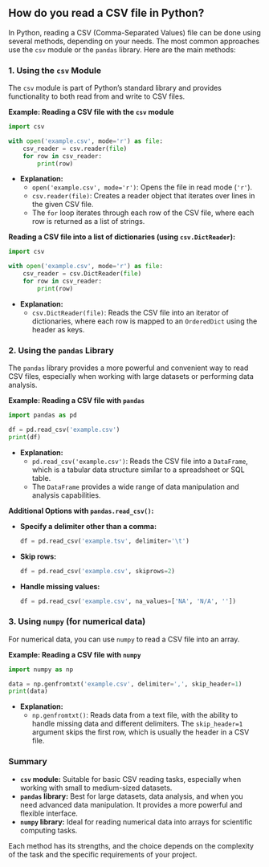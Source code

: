 ## How do you read a CSV file in Python?


In Python, reading a CSV (Comma-Separated Values) file can be done using several methods, depending on your needs. The most common approaches use the `csv` module or the `pandas` library. Here are the main methods:

### 1. **Using the `csv` Module**

The `csv` module is part of Python’s standard library and provides functionality to both read from and write to CSV files.

**Example: Reading a CSV file with the `csv` module**
```python
import csv

with open('example.csv', mode='r') as file:
    csv_reader = csv.reader(file)
    for row in csv_reader:
        print(row)
```

- **Explanation:**
  - `open('example.csv', mode='r')`: Opens the file in read mode (`'r'`).
  - `csv.reader(file)`: Creates a reader object that iterates over lines in the given CSV file.
  - The `for` loop iterates through each row of the CSV file, where each row is returned as a list of strings.

**Reading a CSV file into a list of dictionaries (using `csv.DictReader`):**
```python
import csv

with open('example.csv', mode='r') as file:
    csv_reader = csv.DictReader(file)
    for row in csv_reader:
        print(row)
```

- **Explanation:**
  - `csv.DictReader(file)`: Reads the CSV file into an iterator of dictionaries, where each row is mapped to an `OrderedDict` using the header as keys.

### 2. **Using the `pandas` Library**

The `pandas` library provides a more powerful and convenient way to read CSV files, especially when working with large datasets or performing data analysis.

**Example: Reading a CSV file with `pandas`**
```python
import pandas as pd

df = pd.read_csv('example.csv')
print(df)
```

- **Explanation:**
  - `pd.read_csv('example.csv')`: Reads the CSV file into a `DataFrame`, which is a tabular data structure similar to a spreadsheet or SQL table.
  - The `DataFrame` provides a wide range of data manipulation and analysis capabilities.

**Additional Options with `pandas.read_csv()`:**
- **Specify a delimiter other than a comma:**
  ```python
  df = pd.read_csv('example.tsv', delimiter='\t')
  ```
- **Skip rows:**
  ```python
  df = pd.read_csv('example.csv', skiprows=2)
  ```
- **Handle missing values:**
  ```python
  df = pd.read_csv('example.csv', na_values=['NA', 'N/A', ''])
  ```

### 3. **Using `numpy` (for numerical data)**

For numerical data, you can use `numpy` to read a CSV file into an array.

**Example: Reading a CSV file with `numpy`**
```python
import numpy as np

data = np.genfromtxt('example.csv', delimiter=',', skip_header=1)
print(data)
```

- **Explanation:**
  - `np.genfromtxt()`: Reads data from a text file, with the ability to handle missing data and different delimiters. The `skip_header=1` argument skips the first row, which is usually the header in a CSV file.

### Summary

- **`csv` module:** Suitable for basic CSV reading tasks, especially when working with small to medium-sized datasets.
- **`pandas` library:** Best for large datasets, data analysis, and when you need advanced data manipulation. It provides a more powerful and flexible interface.
- **`numpy` library:** Ideal for reading numerical data into arrays for scientific computing tasks.

Each method has its strengths, and the choice depends on the complexity of the task and the specific requirements of your project.